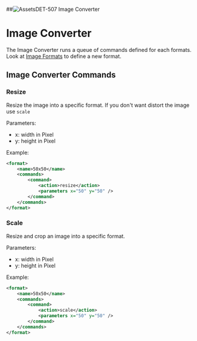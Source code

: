 ##![Assets](https://raw.github.com/massiveart/sulu-docs/master/system-requirements/images/assets.png)DET-507 Image Converter

# Image Converter

The Image Converter runs a queue of commands defined for each formats.  
Look at [Image Formats](DET-506-ImageFormats.md "Image Formats") to define a new format.

## Image Converter Commands

### Resize

Resize the image into a specific format. If you don't want distort the image use `scale`

Parameters:
 - x: width in Pixel
 - y: height in Pixel
 
Example: 
```xml
<format>
    <name>50x50</name>
    <commands>
        <command>
            <action>resize</action>
            <parameters x="50" y="50" />
        </command>
    </commands>
</format>
```

### Scale

Resize and crop an image into a specific format.

Parameters:
 - x: width in Pixel
 - y: height in Pixel
 
Example: 
```xml
<format>
    <name>50x50</name>
    <commands>
        <command>
            <action>scale</action>
            <parameters x="50" y="50" />
        </command>
    </commands>
</format>
```
